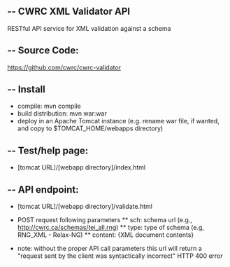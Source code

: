 --
CWRC XML Validator API
--

RESTful API service for XML validation against a schema


--
Source Code:
--

https://github.com/cwrc/cwrc-validator

--
Install
--

* compile: mvn compile
* build distribution: mvn war:war
* deploy in an Apache Tomcat instance (e.g. rename war file, if wanted, and copy to $TOMCAT_HOME/webapps directory)

--
Test/help page:
--
* [tomcat URL]/[webapp directory]/index.html

--
API endpoint:
--
* [tomcat URL]/[webapp directory]/validate.html

* POST request following parameters
** sch: schema url (e.g., http://cwrc.ca/schemas/tei_all.rng)
** type: type of schema (e.g, RNG_XML - Relax-NG)
** content: {XML document contents}

* note: without the proper API call parameters this url will return a
"request sent by the client was syntactically incorrect" HTTP 400
error
